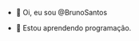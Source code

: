 - 👋 Oi, eu sou @BrunoSantos

- 🌱 Estou aprendendo programação.

<!---
BrunoSantsp/BrunoSantsp é um repositório ✨ especial ✨ porque seu `README.md` (este arquivo) aparece no seu perfil do GitHub.
Você pode clicar no link Visualizar para dar uma olhada nas suas alterações.
--->
